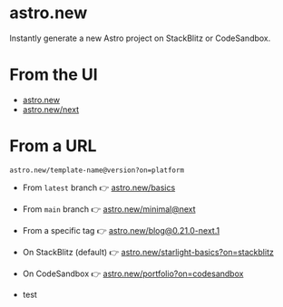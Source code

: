 # astro.new

Instantly generate a new Astro project on StackBlitz or CodeSandbox.

# From the UI

- [astro.new](https://astro.new)
- [astro.new/next](https://astro.new/next)

# From a URL

`astro.new/template-name@version?on=platform`

- From `latest` branch 👉 [astro.new/basics](https://astro.new/basics)
- From `main` branch 👉 [astro.new/minimal@next](https://astro.new/minimal@next)
- From a specific tag 👉 [astro.new/blog@0.21.0-next.1](https://astro.new/blog@0.21.0-next.1)
- On StackBlitz (default) 👉 [astro.new/starlight-basics?on=stackblitz](https://astro.new/starlight-basics?on=stackblitz)
- On CodeSandbox 👉 [astro.new/portfolio?on=codesandbox](https://astro.new/portfolio?on=codesandbox)

- test
